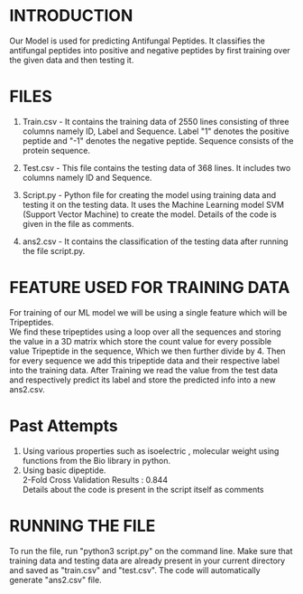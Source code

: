 # INTRODUCTION
Our Model is used for predicting Antifungal Peptides. It classifies the antifungal peptides into positive and negative peptides by first training over the given data and then testing it. 

# FILES
1. Train.csv - It contains the training data of 2550 lines consisting of three columns namely ID, Label and Sequence. Label "1" denotes the positive peptide and "-1" denotes the negative peptide. Sequence consists of the protein sequence. 

2. Test.csv - This file contains the testing data of 368 lines. It includes two columns namely ID and Sequence.

3. Script.py - Python file for creating the model using training data and testing it on the testing data. It uses the Machine Learning model SVM (Support Vector Machine) to create the model. Details of the code is given in the file as comments.

4. ans2.csv - It contains the classification of the testing data after running the file script.py.

# FEATURE USED FOR TRAINING DATA
For training of our ML model we will be using a single feature which will be ​Tripeptides​. \
We find these tripeptides using a loop over all the sequences and storing the value in a 3D matrix which store the count value for every possible value Tripeptide in the sequence, Which we then further divide by 4.
Then for every sequence we add this tripeptide data and their respective label into the training data.
After Training we read the value from the test data and respectively predict its label and store the predicted info into a new ans2.csv.
# Past Attempts
1) Using various properties such as isoelectric , molecular weight using functions from the Bio library in python.
2) Using basic dipeptide.\
2-Fold Cross Validation Results : 0.844\
Details about the code is present in the script itself as comments

# RUNNING THE FILE
To run the file, run "python3 script.py" on the command line. Make sure that training data and testing data are already present in your current directory and saved as "train.csv" and "test.csv". The code will automatically generate "ans2.csv" file.
